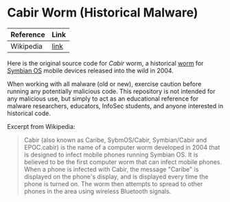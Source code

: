 # Cabir Worm (Historical Malware)

| Reference      | Link         |
|----------------|--------------|
| Wikipedia      | [link](https://en.wikipedia.org/wiki/Cabir_\(computer_worm\)) |

Here is the original source code for *Cabir* worm, a historical [worm](https://en.wikipedia.org/wiki/Computer_worm) for [Symbian OS](https://en.wikipedia.org/wiki/Symbian) mobile devices released into the wild in 2004.

When working with all malware (old or new), exercise caution before running any potentially malicious code. This repository is not intended for any malicious use, but simply to act as an educational reference for malware researchers, educators, InfoSec students, and anyone interested in historical code.

Excerpt from Wikipedia:
> Cabir (also known as Caribe, SybmOS/Cabir, Symbian/Cabir and EPOC.cabir) is the name of a computer worm developed in 2004 that is designed to infect mobile phones running Symbian OS. It is believed to be the first computer worm that can infect mobile phones. When a phone is infected with Cabir, the message "Caribe" is displayed on the phone's display, and is displayed every time the phone is turned on. The worm then attempts to spread to other phones in the area using wireless Bluetooth signals. 
